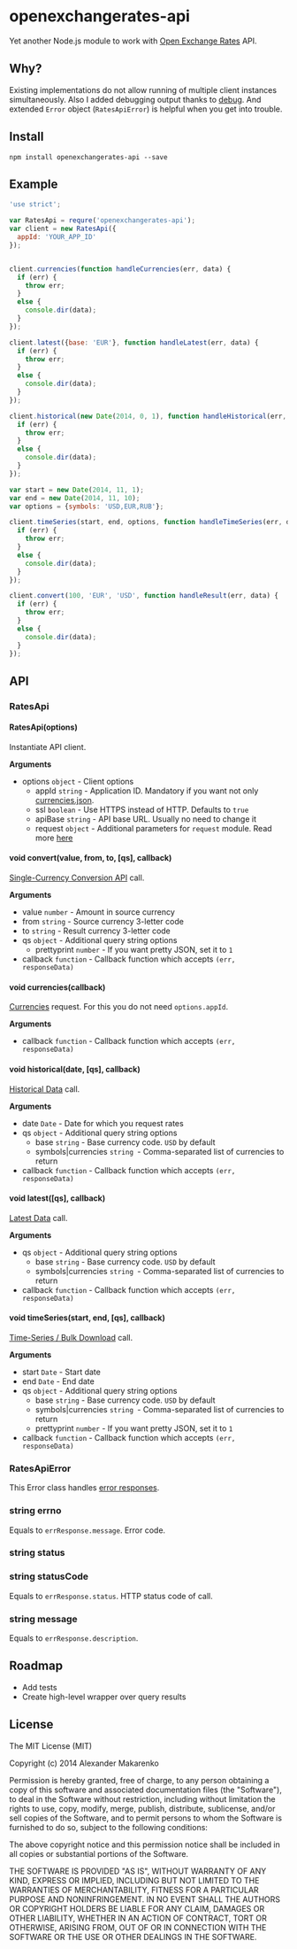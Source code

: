 openexchangerates-api
==========================

Yet another Node.js module to work with [Open Exchange Rates](https://openexchangerates.org/) API.

Why?
----

Existing implementations do not allow running of multiple client instances simultaneously. Also I added debugging output thanks to [debug](https://www.npmjs.com/package/debug). And extended `Error` object (`RatesApiError`) is helpful when you get into trouble.

Install
-------

    npm install openexchangerates-api --save

Example
-------

```javascript
'use strict';

var RatesApi = requre('openexchangerates-api');
var client = new RatesApi({
  appId: 'YOUR_APP_ID'
});


client.currencies(function handleCurrencies(err, data) {
  if (err) {
    throw err;
  }
  else {
    console.dir(data);
  }
});

client.latest({base: 'EUR'}, function handleLatest(err, data) {
  if (err) {
    throw err;
  }
  else {
    console.dir(data);
  }
});

client.historical(new Date(2014, 0, 1), function handleHistorical(err, data) {
  if (err) {
    throw err;
  }
  else {
    console.dir(data);
  }
});

var start = new Date(2014, 11, 1);
var end = new Date(2014, 11, 10);
var options = {symbols: 'USD,EUR,RUB'};

client.timeSeries(start, end, options, function handleTimeSeries(err, data) {
  if (err) {
    throw err;
  }
  else {
    console.dir(data);
  }
});

client.convert(100, 'EUR', 'USD', function handleResult(err, data) {
  if (err) {
    throw err;
  }
  else {
    console.dir(data);
  }
});
```

API
---

### RatesApi

#### RatesApi(options)

Instantiate API client.

__Arguments__

* options `object` - Client options
    * appId `string` - Application ID. Mandatory if you want not only [currencies.json](http://openexchangerates.org/api/currencies.json).
    * ssl `boolean` - Use HTTPS instead of HTTP. Defaults to `true`
    * apiBase `string` - API base URL. Usually no need to change it
    * request `object` - Additional parameters for `request` module. Read more [here](https://github.com/request/request#requestoptions-callback)

#### void convert(value, from, to, [qs], callback)

[Single-Currency Conversion API](https://openexchangerates.org/documentation#convert) call.

__Arguments__

* value `number` - Amount in source currency
* from `string` - Source currency 3-letter code
* to `string` - Result currency 3-letter code
* qs `object` - Additional query string options
    * prettyprint `number` - If you want pretty JSON, set it to `1`
* callback `function` - Callback function which accepts `(err, responseData)`

#### void currencies(callback)

[Currencies](https://openexchangerates.org/documentation#preview-api-response) request. For this you do not need `options.appId`.

__Arguments__

* callback `function` - Callback function which accepts `(err, responseData)`

#### void historical(date, [qs], callback)

[Historical Data](https://openexchangerates.org/documentation#historical-data) call.

__Arguments__

* date `Date` - Date for which you request rates
* qs `object` - Additional query string options
    * base `string` - Base currency code. `USD` by default
    * symbols|currencies `string `- Comma-separated list of currencies to return
* callback `function` - Callback function which accepts `(err, responseData)`

#### void latest([qs], callback)

[Latest Data](https://openexchangerates.org/documentation#accessing-the-api) call.

__Arguments__

* qs `object` - Additional query string options
    * base `string` - Base currency code. `USD` by default
    * symbols|currencies `string `- Comma-separated list of currencies to return
* callback `function` - Callback function which accepts `(err, responseData)`

#### void timeSeries(start, end, [qs], callback)

[Time-Series / Bulk Download](https://openexchangerates.org/documentation#time-series) call.

__Arguments__

* start `Date` - Start date
* end `Date` - End date
* qs `object` - Additional query string options
    * base `string` - Base currency code. `USD` by default
    * symbols|currencies `string `- Comma-separated list of currencies to return
    * prettyprint `number` - If you want pretty JSON, set it to `1`
* callback `function` - Callback function which accepts `(err, responseData)`

### RatesApiError

This Error class handles [error responses](https://openexchangerates.org/documentation#errors).

### string errno

Equals to `errResponse.message`. Error code.

### string status
### string statusCode

Equals to `errResponse.status`. HTTP status code of call.

### string message

Equals to `errResponse.description`.

Roadmap
-------

* Add tests
* Create high-level wrapper over query results

License
-------

The MIT License (MIT)

Copyright (c) 2014 Alexander Makarenko

Permission is hereby granted, free of charge, to any person obtaining a copy
of this software and associated documentation files (the "Software"), to deal
in the Software without restriction, including without limitation the rights
to use, copy, modify, merge, publish, distribute, sublicense, and/or sell
copies of the Software, and to permit persons to whom the Software is
furnished to do so, subject to the following conditions:

The above copyright notice and this permission notice shall be included in all
copies or substantial portions of the Software.

THE SOFTWARE IS PROVIDED "AS IS", WITHOUT WARRANTY OF ANY KIND, EXPRESS OR
IMPLIED, INCLUDING BUT NOT LIMITED TO THE WARRANTIES OF MERCHANTABILITY,
FITNESS FOR A PARTICULAR PURPOSE AND NONINFRINGEMENT. IN NO EVENT SHALL THE
AUTHORS OR COPYRIGHT HOLDERS BE LIABLE FOR ANY CLAIM, DAMAGES OR OTHER
LIABILITY, WHETHER IN AN ACTION OF CONTRACT, TORT OR OTHERWISE, ARISING FROM,
OUT OF OR IN CONNECTION WITH THE SOFTWARE OR THE USE OR OTHER DEALINGS IN THE
SOFTWARE.
